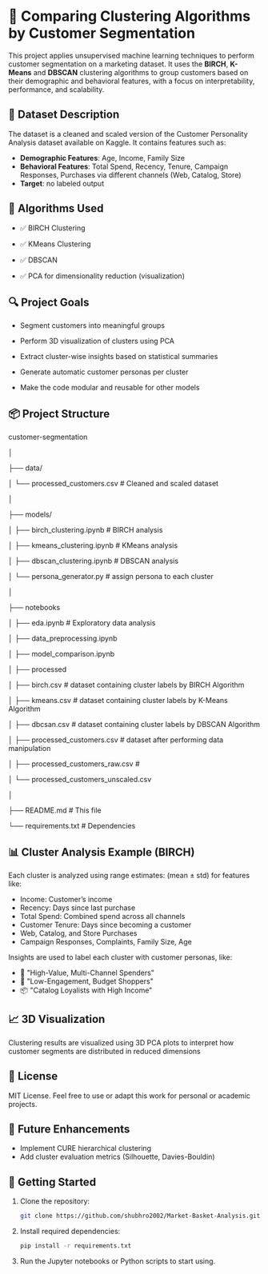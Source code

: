 # 🧠 Comparing Clustering Algorithms by Customer Segmentation

This project applies unsupervised machine learning techniques to perform customer segmentation on a marketing dataset. It uses the **BIRCH**, **K-Means** and **DBSCAN** clustering algorithms to group customers based on their demographic and behavioral features, with a focus on interpretability, performance, and scalability.

## 📁 Dataset Description

The dataset is a cleaned and scaled version of the Customer Personality Analysis dataset available on Kaggle. It contains features such as:
- **Demographic Features**: Age, Income, Family Size
- **Behavioral Features**: Total Spend, Recency, Tenure, Campaign Responses, Purchases via different channels (Web, Catalog, Store)
- **Target**: no labeled output

## 🧪 Algorithms Used

- ✅ BIRCH Clustering

- ✅ KMeans Clustering

- ✅ DBSCAN

- ✅ PCA for dimensionality reduction (visualization)

## 🔍 Project Goals

- Segment customers into meaningful groups

- Perform 3D visualization of clusters using PCA

- Extract cluster-wise insights based on statistical summaries

- Generate automatic customer personas per cluster

- Make the code modular and reusable for other models

## 📦 Project Structure

customer-segmentation

│

├── data/

│   └── processed_customers.csv      # Cleaned and scaled dataset

│

├── models/

│   ├── birch_clustering.ipynb       # BIRCH analysis

│   ├── kmeans_clustering.ipynb      # KMeans analysis

│   ├── dbscan_clustering.ipynb      # DBSCAN analysis

│   └── persona_generator.py         # assign persona to each cluster

│

├── notebooks

│   ├── eda.ipynb # Exploratory data analysis

│   ├── data_preprocessing.ipynb

│   ├── model_comparison.ipynb

│
├── processed

│   ├── birch.csv                          # dataset containing cluster labels by BIRCH Algorithm

│   ├── kmeans.csv                         # dataset containing cluster labels by K-Means Algorithm

│   ├── dbcsan.csv                         # dataset containing cluster labels by DBSCAN Algorithm

│   ├── processed_customers.csv            # dataset after performing data manipulation

│   ├── processed_customers_raw.csv        # 

│   └── processed_customers_unscaled.csv 

│

├── README.md                        # This file

└── requirements.txt                 # Dependencies

## 📊 Cluster Analysis Example (BIRCH)

Each cluster is analyzed using range estimates:
(mean ± std) for features like:

- Income: Customer’s income
- Recency: Days since last purchase
- Total Spend: Combined spend across all channels
- Customer Tenure: Days since becoming a customer
- Web, Catalog, and Store Purchases
- Campaign Responses, Complaints, Family Size, Age

Insights are used to label each cluster with customer personas, like:
- 🎯 "High-Value, Multi-Channel Spenders"
- 🧍 "Low-Engagement, Budget Shoppers"
- 📦 "Catalog Loyalists with High Income"

## 📈 3D Visualization

Clustering results are visualized using 3D PCA plots to interpret how customer segments are distributed in reduced dimensions

## 📜 License
MIT License. Feel free to use or adapt this work for personal or academic projects.

## 🧠 Future Enhancements
- Implement CURE hierarchical clustering
- Add cluster evaluation metrics (Silhouette, Davies-Bouldin)

## 🚀 Getting Started

1. Clone the repository:
   ```bash
   git clone https://github.com/shubhro2002/Market-Basket-Analysis.git

2. Install required dependencies:

   ```bash
   pip install -r requirements.txt

4. Run the Jupyter notebooks or Python scripts to start using.
